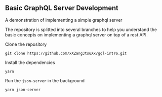 ## Basic GraphQL Server Development

A demonstration of implementing a simple graphql server 

The repository is splitted into several branches to help you understand the basic concepts on implementing a graphql server on top of a rest API.

Clone the repository

```
git clone https://github.com/xXZang3tsuXx/gql-intro.git
```

Install the dependencies

```
yarn
```
Run the ```json-server``` in the background

```
yarn json-server
```
